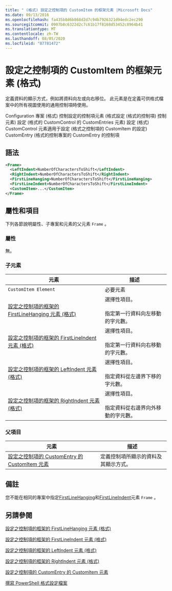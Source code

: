 ```yaml
---
title: " (格式) 設定之控制項的 CustomItem 的框架元素 |Microsoft Docs"
ms.date: 09/13/2016
ms.openlocfilehash: fa435b8d6b868d2d7c94b7926321d94edc2ec290
ms.sourcegitcommit: 0907b8c6322d2c7c61b17f8168d53452c8964b41
ms.translationtype: MT
ms.contentlocale: zh-TW
ms.lasthandoff: 08/05/2020
ms.locfileid: "87781472"
---
```

# <a name="frame-element-for-customitem-for-controls-for-configuration-format"></a>設定之控制項的 CustomItem 的框架元素 (格式)

定義資料的顯示方式，例如將資料向左或向右移位。 此元素是在定義可供格式檔案中的所有視圖使用的通用控制項時使用。

Configuration 專案 (格式) 控制設定的控制項元素 (格式設定 (格式的控制項) 控制元素) 設定 (格式的 CustomControl 的 CustomEntries 元素) 設定 (格式) CustomControl 元素適用于設定 (格式之控制項的 CustomItem 的設定) CustomEntry (格式的控制專案的 CustomEntry 的控制項

## <a name="syntax"></a>語法

```xml
<Frame>
  <LeftIndent>NumberOfCharactersToShift</LeftIndent>
  <RightIndent>NumberOfCharactersToShift</RightIndent>
  <FirstLineHanging>NumberOfCharactersToShift</FirstLineHanging>
  <FirstLineIndent>NumberOfCharactersToShift</FirstLineIndent>
  <CustomItem>...</CustomItem>
</Frame>
```

## <a name="attributes-and-elements"></a>屬性和項目

下列各節說明屬性、子專案和元素的父元素 `Frame` 。

### <a name="attributes"></a>屬性

無。

### <a name="child-elements"></a>子元素

|元素|描述|
|-------------|-----------------|
|`CustomItem Element`|必要元素|
|[設定之控制項的框架的 FirstLineHanging 元素 (格式)](./firstlinehanging-element-for-frame-for-controls-for-configuration-format.md)|選擇性項目。<br /><br /> 指定第一行資料向左移動的字元數。|
|[設定之控制項的框架的 FirstLineIndent 元素 (格式)](./firstlineindent-element-for-frame-for-controls-for-configuration-format.md)|選擇性項目。<br /><br /> 指定第一行資料向右移動的字元數。|
|[設定之控制項的框架的 LeftIndent 元素 (格式)](./leftindent-element-for-frame-for-controls-for-configuration-format.md)|選擇性項目。<br /><br /> 指定資料從左邊界下移的字元數。|
|[設定之控制項的框架的 RightIndent 元素 (格式)](./rightindent-element-for-frame-for-controls-for-configuration-format.md)|選擇性項目。<br /><br /> 指定資料從右邊界向外移動的字元數。|

### <a name="parent-elements"></a>父項目

|元素|描述|
|-------------|-----------------|
|[設定之控制項的 CustomEntry 的 CustomItem 元素](./customitem-element-for-customentry-for-controls-for-configuration-format.md)|定義控制項所顯示的資料及其顯示方式。|

## <a name="remarks"></a>備註

您不能在相同的專案中指定[FirstLineHanging](./firstlinehanging-element-for-frame-for-controls-for-configuration-format.md)和[FirstLineIndent](./firstlineindent-element-for-frame-for-controls-for-configuration-format.md)元素 `Frame` 。

## <a name="see-also"></a>另請參閱

[設定之控制項的框架的 FirstLineHanging 元素 (格式)](./firstlinehanging-element-for-frame-for-controls-for-configuration-format.md)

[設定之控制項的框架的 FirstLineIndent 元素 (格式)](./firstlineindent-element-for-frame-for-controls-for-configuration-format.md)

[設定之控制項的框架的 LeftIndent 元素 (格式)](./leftindent-element-for-frame-for-controls-for-configuration-format.md)

[設定之控制項的框架的 RightIndent 元素 (格式)](./rightindent-element-for-frame-for-controls-for-configuration-format.md)

[設定之控制項的 CustomEntry 的 CustomItem 元素](./customitem-element-for-customentry-for-controls-for-configuration-format.md)

[撰寫 PowerShell 格式設定檔案](./writing-a-powershell-formatting-file.md)
